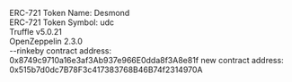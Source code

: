 ERC-721 Token Name: Desmond
<br>
ERC-721 Token Symbol: udc
<br>
Truffle v5.0.21
<br>
OpenZeppelin 2.3.0
<br>
--rinkeby contract address: 0x8749c9710a16e3af3Ab937e966E0dda8f3A8e81f
new contract address: 0x515b7d0dc7B78F3c417383768B46B74f2314970A